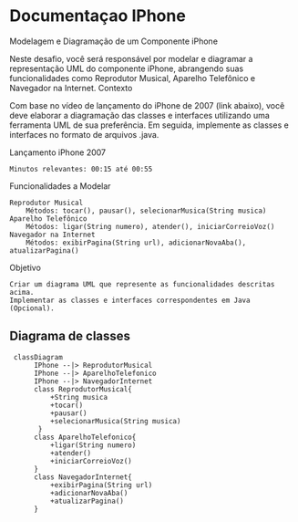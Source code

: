 # Documentaçao IPhone

Modelagem e Diagramação de um Componente iPhone

Neste desafio, você será responsável por modelar e diagramar a representação UML do componente iPhone, abrangendo suas funcionalidades como Reprodutor Musical, Aparelho Telefônico e Navegador na Internet.
Contexto

Com base no vídeo de lançamento do iPhone de 2007 (link abaixo), você deve elaborar a diagramação das classes e interfaces utilizando uma ferramenta UML de sua preferência. Em seguida, implemente as classes e interfaces no formato de arquivos .java.

Lançamento iPhone 2007

    Minutos relevantes: 00:15 até 00:55

Funcionalidades a Modelar

    Reprodutor Musical
        Métodos: tocar(), pausar(), selecionarMusica(String musica)
    Aparelho Telefônico
        Métodos: ligar(String numero), atender(), iniciarCorreioVoz()
    Navegador na Internet
        Métodos: exibirPagina(String url), adicionarNovaAba(), atualizarPagina()

Objetivo

    Criar um diagrama UML que represente as funcionalidades descritas acima.
    Implementar as classes e interfaces correspondentes em Java (Opcional).

## Diagrama de classes

```mermaid
 classDiagram
      IPhone --|> ReprodutorMusical
      IPhone --|> AparelhoTelefonico
      IPhone --|> NavegadorInternet
      class ReprodutorMusical{
          +String musica
          +tocar()
          +pausar()
          +selecionarMusica(String musica)
       }
      class AparelhoTelefonico{
          +ligar(String numero)
          +atender()
          +iniciarCorreioVoz()
      }
      class NavegadorInternet{
          +exibirPagina(String url)
          +adicionarNovaAba()
          +atualizarPagina()
      }  
    
```